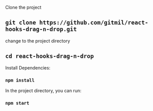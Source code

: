 
Clone the project

## `git clone https://github.com/gitmil/react-hooks-drag-n-drop.git`

change to the project directory

## `cd react-hooks-drag-n-drop`

Install Dependencies:

### `npm install`

In the project directory, you can run:

### `npm start`

